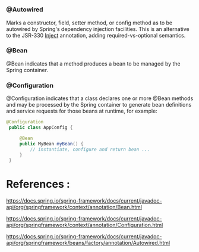 # 

### @Autowired

Marks a constructor, field, setter method, or config method as to be autowired by Spring's dependency injection facilities. This is an alternative to the JSR-330 [Inject](https://jakarta.ee/specifications/platform/9/apidocs/jakarta/inject/Inject.html) annotation, adding required-vs-optional semantics.

### @Bean 

@Bean indicates that a method produces a bean to be managed by the Spring container.

### @Configuration

@Configuration indicates that a class declares one or more @Bean methods and may be processed
by the Spring container to generate bean definitions and service requests for those beans at runtime, for example:

```java
@Configuration
 public class AppConfig {

     @Bean
     public MyBean myBean() {
         // instantiate, configure and return bean ...
     }
 }
```


# References :
https://docs.spring.io/spring-framework/docs/current/javadoc-api/org/springframework/context/annotation/Bean.html

https://docs.spring.io/spring-framework/docs/current/javadoc-api/org/springframework/context/annotation/Configuration.html

https://docs.spring.io/spring-framework/docs/current/javadoc-api/org/springframework/beans/factory/annotation/Autowired.html
